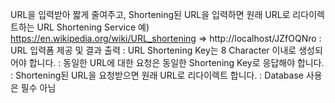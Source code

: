 URL을 입력받아 짧게 줄여주고, Shortening된 URL을 입력하면 원래 URL로 리다이렉트하는 URL Shortening Service
예) https://en.wikipedia.org/wiki/URL_shortening => http://localhost/JZfOQNro
: URL 입력폼 제공 및 결과 출력
: URL Shortening Key는 8 Character 이내로 생성되어야 합니다.
: 동일한 URL에 대한 요청은 동일한 Shortening Key로 응답해야 합니다.
: Shortening된 URL을 요청받으면 원래 URL로 리다이렉트 합니다.
: Database 사용은 필수 아님
